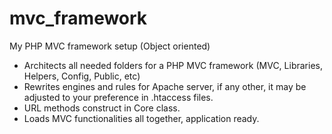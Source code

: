 # mvc_framework

My PHP MVC framework setup (Object oriented)

- Architects all needed folders for a PHP MVC framework (MVC, Libraries, Helpers, Config, Public, etc)
- Rewrites engines and rules for Apache server, if any other, it may be adjusted to your preference in .htaccess files.
- URL methods construct in Core class.
- Loads MVC functionalities all together, application ready.
